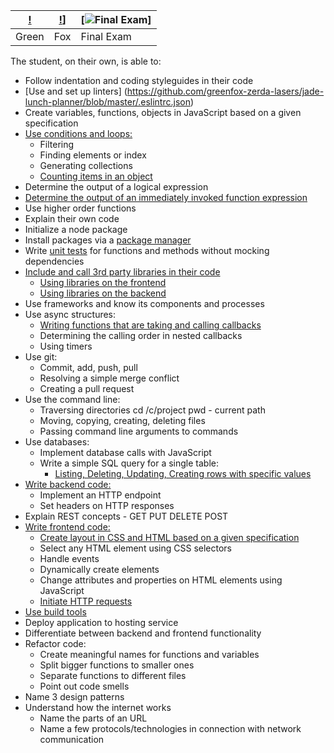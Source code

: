


[!](https://avatars3.githubusercontent.com/u/14247612?v=3&s=200) | [!](https://avatars3.githubusercontent.com/u/14247612?v=3&s=200)] | [![Final Exam](https://avatars3.githubusercontent.com/u/14247612?v=3&s=200)]
---|---|---
Green | Fox | Final Exam

The student, on their own, is able to:
- Follow indentation and coding styleguides in their code
- [Use and set up linters] (https://github.com/greenfox-zerda-lasers/jade-lunch-planner/blob/master/.eslintrc.json)
- Create variables, functions, objects in JavaScript based on a given specification
- [Use conditions and loops:](https://github.com/Ignocius/Final-GF-Exam/tree/master/src)
  - Filtering
  - Finding elements or index
  - Generating collections
  - [Counting items in an object](https://github.com/greenfox-zerda-lasers/SzaboRichard/blob/master/week-07/day-3/08.js)
- Determine the output of a logical expression
- [Determine the output of an immediately invoked function expression](https://github.com/greenfox-zerda-lasers/SzaboRichard/blob/master/week-11/public/renderMsgs.js)
- Use higher order functions
- Explain their own code
- Initialize a node package
- Install packages via a [package manager](https://github.com/greenfox-zerda-lasers/jade-lunch-planner)
- Write [unit tests](https://github.com/Ignocius/zerda-exam-web/blob/master/test.js) for functions and methods without mocking dependencies
- [Include and call 3rd party libraries in their code](https://github.com/greenfox-zerda-lasers/jade-lunch-planner)
  - [Using libraries on the frontend](https://github.com/Ignocius/bootstraplightning/blob/master/index.html)
  - [Using libraries on the backend](https://github.com/greenfox-zerda-lasers/SzaboRichard/blob/master/week-10/server/index.js)
- Use frameworks and know its components and processes
- Use async structures:
  - [Writing functions that are taking and calling callbacks](https://github.com/greenfox-zerda-lasers/SzaboRichard/blob/master/week-09/day-1/public/ultimatejs.js)
  - Determining the calling order in nested callbacks
  - Using timers
- Use git:
  - Commit, add, push, pull
  - Resolving a simple merge conflict
  - Creating a pull request
- Use the command line:
  - Traversing directories cd /c/project pwd - current path 
  - Moving, copying, creating, deleting files 
  - Passing command line arguments to commands
- Use databases:
  - Implement database calls with JavaScript
  - Write a simple SQL query for a single table:
    - [Listing, Deleting, Updating, Creating rows with specific values](https://github.com/greenfox-zerda-lasers/SzaboRichard/blob/master/week-10/server/index.js)
- [Write backend code:](https://github.com/greenfox-zerda-lasers/SzaboRichard/blob/master/week-11/server/server.js)
  - Implement an HTTP endpoint
  - Set headers on HTTP responses
- Explain REST concepts - GET PUT DELETE POST
- [Write frontend code:](https://github.com/greenfox-zerda-lasers/SzaboRichard/blob/master/week-09/day-1/public/ultimatejs.js)
  - [Create layout in CSS and HTML based on a given specification](https://github.com/greenfox-zerda-lasers/SzaboRichard/tree/master/week-02/day-4)
  - Select any HTML element using CSS selectors
  - Handle events
  - Dynamically create elements
  - Change attributes and properties on HTML elements using JavaScript
  - [Initiate HTTP requests](https://github.com/greenfox-zerda-lasers/SzaboRichard/blob/master/week-11/public/ajax.js)
- [Use build tools](https://github.com/greenfox-zerda-lasers/jade-lunch-planner/blob/master/webpack.config.js)
- Deploy application to hosting service
- Differentiate between backend and frontend functionality
- Refactor code:
  - Create meaningful names for functions and variables
  - Split bigger functions to smaller ones
  - Separate functions to different files
  - Point out code smells
- Name 3 design patterns
- Understand how the internet works
  - Name the parts of an URL
  - Name a few protocols/technologies in connection with network communication
